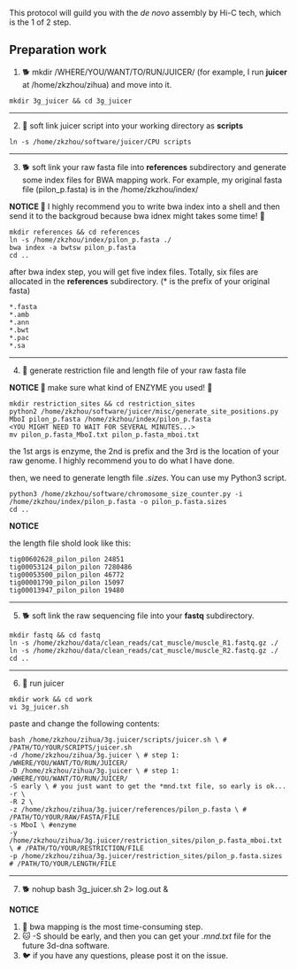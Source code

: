 This protocol will guild you with the _de novo_ assembly by Hi-C tech, which is the 1 of 2 step.

## Preparation work
1. :dog2: mkdir /WHERE/YOU/WANT/TO/RUN/JUICER/ (for example, I run **juicer** at /home/zkzhou/zihua) and move into it.
```
mkdir 3g_juicer && cd 3g_juicer
```
***

2. :dog: soft link juicer script into your working directory as **scripts**
```
ln -s /home/zkzhou/software/juicer/CPU scripts
```
*** 

3. :dog2: soft link your raw fasta file into **references** subdirectory and generate some index files for BWA mapping work. For example, my original fasta file (pilon_p.fasta) is in the /home/zkzhou/index/

**NOTICE :volcano:**
I highly recommend you to write bwa index into a shell and then send it to the backgroud because bwa idnex might takes some time! :volcano:
```
mkdir references && cd references
ln -s /home/zkzhou/index/pilon_p.fasta ./
bwa index -a bwtsw pilon_p.fasta
cd ..
```
after bwa index step, you will get five index files. Totally, six files are allocated in the **references** subdirectory. (* is the prefix of your original fasta)
```
*.fasta
*.amb
*.ann
*.bwt
*.pac
*.sa
```

***

4. :dog: generate restriction file and length file of your raw fasta file

**NOTICE :volcano:**
make sure what kind of ENZYME you used! :volcano:
```
mkdir restriction_sites && cd restriction_sites
python2 /home/zkzhou/software/juicer/misc/generate_site_positions.py MboI pilon_p.fasta /home/zkzhou/index/pilon_p.fasta
<YOU MIGHT NEED TO WAIT FOR SEVERAL MINUTES...>
mv pilon_p.fasta_MboI.txt pilon_p.fasta_mboi.txt
```
the 1st args is enzyme, the 2nd is prefix and the 3rd is the location of your raw genome. I highly recommend you to do what I have done.

then, we need to generate length file *.sizes*. You can use my Python3 script.
```
python3 /home/zkzhou/software/chromosome_size_counter.py -i /home/zkzhou/index/pilon_p.fasta -o pilon_p.fasta.sizes
cd ..
```
**NOTICE**

the length file shold look like this:
```
tig00602628_pilon_pilon 24851
tig00053124_pilon_pilon 7280486
tig00053500_pilon_pilon 46772
tig00001790_pilon_pilon 15097
tig00013947_pilon_pilon 19480
```

***

5. :dog2: soft link the raw sequencing file into your **fastq** subdirectory.
```
mkdir fastq && cd fastq
ln -s /home/zkzhou/data/clean_reads/cat_muscle/muscle_R1.fastq.gz ./
ln -s /home/zkzhou/data/clean_reads/cat_muscle/muscle_R2.fastq.gz ./
cd ..
```
***

6. :dog: run juicer
```
mkdir work && cd work
vi 3g_juicer.sh
```
paste and change the following contents:
```
bash /home/zkzhou/zihua/3g.juicer/scripts/juicer.sh \ # /PATH/TO/YOUR/SCRIPTS/juicer.sh
-d /home/zkzhou/zihua/3g.juicer \ # step 1: /WHERE/YOU/WANT/TO/RUN/JUICER/
-D /home/zkzhou/zihua/3g.juicer \ # step 1: /WHERE/YOU/WANT/TO/RUN/JUICER/
-S early \ # you just want to get the *mnd.txt file, so early is ok...
-r \
-R 2 \
-z /home/zkzhou/zihua/3g.juicer/references/pilon_p.fasta \ # /PATH/TO/YOUR/RAW/FASTA/FILE
-s MboI \ #enzyme
-y /home/zkzhou/zihua/3g.juicer/restriction_sites/pilon_p.fasta_mboi.txt \ # /PATH/TO/YOUR/RESTRICTION/FILE
-p /home/zkzhou/zihua/3g.juicer/restriction_sites/pilon_p.fasta.sizes  # /PATH/TO/YOUR/LENGTH/FILE
```

***

7. :dog2: nohup bash 3g_juicer.sh 2> log.out &



**NOTICE**

1. :dog: bwa mapping is the most time-consuming step.
2. :cat: -S should be early, and then you can get your *.mnd.txt* file for the future 3d-dna software.
3. :bird: if you have any questions, please post it on the issue.
